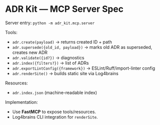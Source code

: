 # ADR Kit — MCP Server Spec

Server entry: `python -m adr_kit.mcp.server`

Tools:
- `adr.create(payload)` → returns created ID + path
- `adr.supersede({old_id, payload})` → marks old ADR as superseded, creates new ADR
- `adr.validate({id?})` → diagnostics
- `adr.index({filters?})` → list of ADRs
- `adr.exportLintConfig({framework})` → ESLint/Ruff/import-linter config
- `adr.renderSite()` → builds static site via Log4brains

Resources:
- `adr.index.json` (machine-readable index)

Implementation:
- Use **FastMCP** to expose tools/resources.
- Log4brains CLI integration for `renderSite`.
